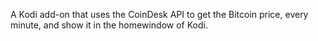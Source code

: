 A Kodi add-on that uses the CoinDesk API to get the Bitcoin price, every minute, and show it in the homewindow of Kodi.
